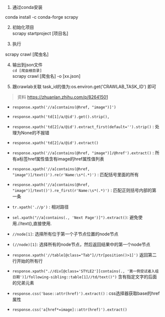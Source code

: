 1. 通过conda安装  

conda install -c conda-forge scrapy

2. 初始化项目  
scrapy startproject [项目名]

3. 执行

scrapy crawl [爬虫名]

4. 输出到json文件  
`cd [爬虫根目录]`  
scrapy crawl [爬虫名] -o [xx.json]

5. 跟crawlab关联
task_id的值为:os.environ.get('CRAWLAB_TASK_ID') 即可


> 资料
https://zhuanlan.zhihu.com/p/82641501  

* `response.xpath('//a[contains(@href, "image")]')`
* `response.xpath('td[1]/a/@id').get().strip(),`
* `response.xpath('td[2]/a/@id').extract_first(default='').strip()` : 处理为None的不报错
* `response.xpath('td[2]/a/@id').extract()`
* `response.xpath('//a[contains(@href, "image")]/@href').extract()` : 所有a标签href属性值含有image的href属性值列表
* `response.xpath('//a[contains(@href, "image")]/text()').re(r'Name:\s*(.*)')` : 匹配括号里面的所有
* `response.xpath('//a[contains(@href, "image")]/text()').re_first(r'Name:\s*(.*)')` : 匹配正则括号内部的第一条
* `tr.xpath('.//p')` : 相对路径
* `sel.xpath("//a[contains(., 'Next Page')]").extract()`: 避免使用.//text(),直接使用.
* `//node[1]`: 选择所有位于第一个子节点位置的node节点
* `(//node)[1]`: 选择所有的node节点，然后返回结果中的第一个node节点
* `response.xpath('//table[@class="Tab"]//tr[position()>1]')` 返回第二行开始的所有行
* `response.xpath(".//div[@class='STYLE2'][contains(., '第一例受试者入组日期')]/following-sibling::table[1]//td/text()")` 含有指定文字的后面的兄弟元素

* `response.css('base::attr(href)').extract()` : css选择器获取base的href属性
* `response.css('a[href*=image]::attr(href)').extract()`